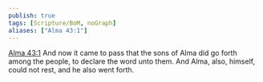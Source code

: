 ```yaml
---
publish: true
tags: [Scripture/BoM, noGraph]
aliases: ["Alma 43:1"]
---
```

[Alma 43:1](https://churchofjesuschrist.org/study/scriptures/bofm/alma/43?lang=eng&id=p1#p1) And now it came to pass that the sons of Alma did go forth among the people, to declare the word unto them. And Alma, also, himself, could not rest, and he also went forth.
